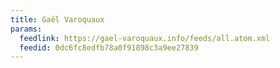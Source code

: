 ```yaml
---
title: Gaël Varoquaux
params:
  feedlink: https://gael-varoquaux.info/feeds/all.atom.xml
  feedid: 0dc6fc8edfb78a0f91898c3a9ee27839
---
```

